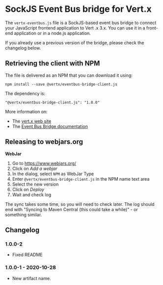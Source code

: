# SockJS Event Bus bridge for Vert.x

The `vertx-eventbus.js` file is a SockJS-based event bus bridge to connect your JavaScript frontend application to Vert
.x 3.x. You can use it in a front-end application or in a node.js application.

If you already use a previous version of the bridge, please check the changelog below. 

## Retrieving the client with NPM

The file is delivered as an NPM that you can download it using:

```
npm install --save @vertx/eventbus-bridge-client.js
```

The dependency is:

```
"@vertx/eventbus-bridge-client.js": "1.0.0"
```

More information on:

* The [vert.x web site](http://vertx.io) 
* The [Event Bus Bridge documentation](http://vertx.io/docs/vertx-web/java/#_sockjs_event_bus_bridge) 

## Releasing to webjars.org

**WebJar**

1. Go to https://www.webjars.org/
2. Click on _Add a webjar_
3. In the dialog, select `NPM` as WebJar Type
4. Enter `@vertx/eventbus-bridge-client.js` in the NPM name text area
4. Select the new version
5. Click on _Deploy_
6. Wait and check log

The sync takes some time, so you will need to check later. The log should end with "Syncing to Maven Central (this could take a while)" - or something similar.


## Changelog

### 1.0.0-2
* Fixed README

### 1.0.0-1 - 2020-10-28

* New artifact name.
